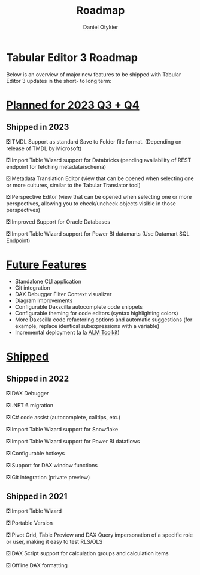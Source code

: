 ﻿---
uid: roadmap
title: Roadmap
author: Daniel Otykier
updated: 2023-02-03
---
# Tabular Editor 3 Roadmap

Below is an overview of major new features to be shipped with Tabular Editor 3 updates in the short- to long term:

# [Planned for 2023 Q3 + Q4](#tab/PlannedQ2)



## Shipped in 2023
❎ TMDL Support as standard Save to Folder file format. (Depending on release of TMDL by Microsoft)

❎ Import Table Wizard support for Databricks (pending availability of REST endpoint for fetching metadata/schema)

❎ Metadata Translation Editor (view that can be opened when selecting one or more cultures, similar to the Tabular Translator tool)

❎  Perspective Editor (view that can be opened when selecting one or more perspectives, allowing you to check/uncheck objects visible in those perspectives)

❎  Improved Support for Oracle Databases

❎  Import Table Wizard support for Power BI datamarts (Use Datamart SQL Endpoint)

# [Future Features](#tab/FutureFeatures)
- Standalone CLI application
- Git integration
- DAX Debugger Filter Context visualizer
- Diagram Improvements
- Configurable Daxscilla autocomplete code snippets
- Configurable theming for code editors (syntax highlighting colors)
- More Daxscilla code refactoring options and automatic suggestions (for example, replace identical subexpressions with 
a variable)
- Incremental deployment (a la [ALM Toolkit](http://alm-toolkit.com/))

# [Shipped](#tab/shipped)
## Shipped in 2022

❎  DAX Debugger

❎  .NET 6 migration

❎  C# code assist (autocomplete, calltips, etc.)

❎  Import Table Wizard support for Snowflake

❎  Import Table Wizard support for Power BI dataflows

❎  Configurable hotkeys

❎  Support for DAX window functions

❎  Git integration (private preview)

## Shipped in 2021
❎  Import Table Wizard

❎  Portable Version

❎  Pivot Grid, Table Preview and DAX Query impersonation of a specific role or user, making it easy to test RLS/OLS

❎  DAX Script support for calculation groups and calculation items

❎  Offline DAX formatting

